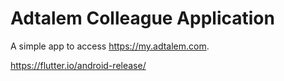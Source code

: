 # Adtalem Colleague Application

A simple app to access https://my.adtalem.com.

https://flutter.io/android-release/